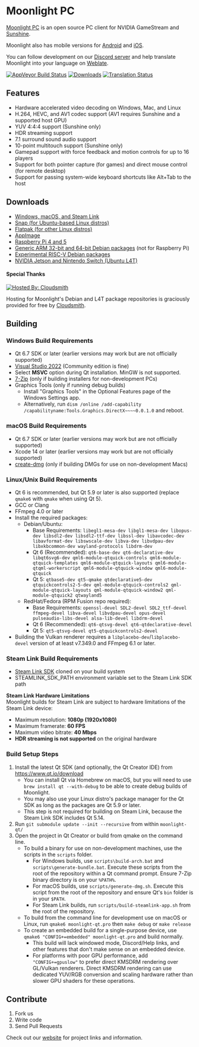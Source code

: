 # Moonlight PC

[Moonlight PC](https://moonlight-stream.org) is an open source PC client for NVIDIA GameStream and [Sunshine](https://github.com/LizardByte/Sunshine).

Moonlight also has mobile versions for [Android](https://github.com/moonlight-stream/moonlight-android) and [iOS](https://github.com/moonlight-stream/moonlight-ios).

You can follow development on our [Discord server](https://moonlight-stream.org/discord) and help translate Moonlight into your language on [Weblate](https://hosted.weblate.org/projects/moonlight/moonlight-qt/).

 [![AppVeyor Build Status](https://ci.appveyor.com/api/projects/status/glj5cxqwy2w3bglv/branch/master?svg=true)](https://ci.appveyor.com/project/cgutman/moonlight-qt/branch/master)
 [![Downloads](https://img.shields.io/github/downloads/moonlight-stream/moonlight-qt/total)](https://github.com/moonlight-stream/moonlight-qt/releases)
 [![Translation Status](https://hosted.weblate.org/widgets/moonlight/-/moonlight-qt/svg-badge.svg)](https://hosted.weblate.org/projects/moonlight/moonlight-qt/)

## Features
 - Hardware accelerated video decoding on Windows, Mac, and Linux
 - H.264, HEVC, and AV1 codec support (AV1 requires Sunshine and a supported host GPU)
 - YUV 4:4:4 support (Sunshine only)
 - HDR streaming support
 - 7.1 surround sound audio support
 - 10-point multitouch support (Sunshine only)
 - Gamepad support with force feedback and motion controls for up to 16 players
 - Support for both pointer capture (for games) and direct mouse control (for remote desktop)
 - Support for passing system-wide keyboard shortcuts like Alt+Tab to the host
 
## Downloads
- [Windows, macOS, and Steam Link](https://github.com/moonlight-stream/moonlight-qt/releases)
- [Snap (for Ubuntu-based Linux distros)](https://snapcraft.io/moonlight)
- [Flatpak (for other Linux distros)](https://flathub.org/apps/details/com.moonlight_stream.Moonlight)
- [AppImage](https://github.com/moonlight-stream/moonlight-qt/releases)
- [Raspberry Pi 4 and 5](https://github.com/moonlight-stream/moonlight-docs/wiki/Installing-Moonlight-Qt-on-Raspberry-Pi-4)
- [Generic ARM 32-bit and 64-bit Debian packages](https://github.com/moonlight-stream/moonlight-docs/wiki/Installing-Moonlight-Qt-on-ARM%E2%80%90based-Single-Board-Computers) (not for Raspberry Pi)
- [Experimental RISC-V Debian packages](https://github.com/moonlight-stream/moonlight-docs/wiki/Installing-Moonlight-Qt-on-RISC%E2%80%90V-Single-Board-Computers)
- [NVIDIA Jetson and Nintendo Switch (Ubuntu L4T)](https://github.com/moonlight-stream/moonlight-docs/wiki/Installing-Moonlight-Qt-on-Linux4Tegra-(L4T)-Ubuntu)

#### Special Thanks

[![Hosted By: Cloudsmith](https://img.shields.io/badge/OSS%20hosting%20by-cloudsmith-blue?logo=cloudsmith&style=flat-square)](https://cloudsmith.com)

Hosting for Moonlight's Debian and L4T package repositories is graciously provided for free by [Cloudsmith](https://cloudsmith.com).

## Building

### Windows Build Requirements
* Qt 6.7 SDK or later (earlier versions may work but are not officially supported)
* [Visual Studio 2022](https://visualstudio.microsoft.com/downloads/) (Community edition is fine)
* Select **MSVC** option during Qt installation. MinGW is not supported.
* [7-Zip](https://www.7-zip.org/) (only if building installers for non-development PCs)
* Graphics Tools (only if running debug builds)
  * Install "Graphics Tools" in the Optional Features page of the Windows Settings app.
  * Alternatively, run `dism /online /add-capability /capabilityname:Tools.Graphics.DirectX~~~~0.0.1.0` and reboot.

### macOS Build Requirements
* Qt 6.7 SDK or later (earlier versions may work but are not officially supported)
* Xcode 14 or later (earlier versions may work but are not officially supported)
* [create-dmg](https://github.com/sindresorhus/create-dmg) (only if building DMGs for use on non-development Macs)

### Linux/Unix Build Requirements
* Qt 6 is recommended, but Qt 5.9 or later is also supported (replace `qmake6` with `qmake` when using Qt 5).
* GCC or Clang
* FFmpeg 4.0 or later
* Install the required packages:
  * Debian/Ubuntu:
    * Base Requirements: `libegl1-mesa-dev libgl1-mesa-dev libopus-dev libsdl2-dev libsdl2-ttf-dev libssl-dev libavcodec-dev libavformat-dev libswscale-dev libva-dev libvdpau-dev libxkbcommon-dev wayland-protocols libdrm-dev`
    * Qt 6 (Recommended): `qt6-base-dev qt6-declarative-dev libqt6svg6-dev qml6-module-qtquick-controls qml6-module-qtquick-templates qml6-module-qtquick-layouts qml6-module-qtqml-workerscript qml6-module-qtquick-window qml6-module-qtquick`
    * Qt 5: `qtbase5-dev qt5-qmake qtdeclarative5-dev qtquickcontrols2-5-dev qml-module-qtquick-controls2 qml-module-qtquick-layouts qml-module-qtquick-window2 qml-module-qtquick2 qtwayland5`
  * RedHat/Fedora (RPM Fusion repo required):
    * Base Requirements: `openssl-devel SDL2-devel SDL2_ttf-devel ffmpeg-devel libva-devel libvdpau-devel opus-devel pulseaudio-libs-devel alsa-lib-devel libdrm-devel`
    * Qt 6 (Recommended): `qt6-qtsvg-devel qt6-qtdeclarative-devel`
    * Qt 5: `qt5-qtsvg-devel qt5-qtquickcontrols2-devel`
* Building the Vulkan renderer requires a `libplacebo-dev`/`libplacebo-devel` version of at least v7.349.0 and FFmpeg 6.1 or later.

### Steam Link Build Requirements
* [Steam Link SDK](https://github.com/ValveSoftware/steamlink-sdk) cloned on your build system
* STEAMLINK_SDK_PATH environment variable set to the Steam Link SDK path

**Steam Link Hardware Limitations**  
Moonlight builds for Steam Link are subject to hardware limitations of the Steam Link device:
* Maximum resolution: **1080p (1920x1080)**
* Maximum framerate: **60 FPS**
* Maximum video bitrate: **40 Mbps**
* **HDR streaming is not supported** on the original hardware

### Build Setup Steps
1. Install the latest Qt SDK (and optionally, the Qt Creator IDE) from https://www.qt.io/download
    * You can install Qt via Homebrew on macOS, but you will need to use `brew install qt --with-debug` to be able to create debug builds of Moonlight.
    * You may also use your Linux distro's package manager for the Qt SDK as long as the packages are Qt 5.9 or later.
    * This step is not required for building on Steam Link, because the Steam Link SDK includes Qt 5.14.
2. Run `git submodule update --init --recursive` from within `moonlight-qt/`
3. Open the project in Qt Creator or build from qmake on the command line.
    * To build a binary for use on non-development machines, use the scripts in the `scripts` folder.
        * For Windows builds, use `scripts\build-arch.bat` and `scripts\generate-bundle.bat`. Execute these scripts from the root of the repository within a Qt command prompt. Ensure  7-Zip binary directory is on your `%PATH%`.
        * For macOS builds, use `scripts/generate-dmg.sh`. Execute this script from the root of the repository and ensure Qt's `bin` folder is in your `$PATH`.
        * For Steam Link builds, run `scripts/build-steamlink-app.sh` from the root of the repository.
    * To build from the command line for development use on macOS or Linux, run `qmake6 moonlight-qt.pro` then `make debug` or `make release`
    * To create an embedded build for a single-purpose device, use `qmake6 "CONFIG+=embedded" moonlight-qt.pro` and build normally.
        * This build will lack windowed mode, Discord/Help links, and other features that don't make sense on an embedded device.
        * For platforms with poor GPU performance, add `"CONFIG+=gpuslow"` to prefer direct KMSDRM rendering over GL/Vulkan renderers. Direct KMSDRM rendering can use dedicated YUV/RGB conversion and scaling hardware rather than slower GPU shaders for these operations.

## Contribute
1. Fork us
2. Write code
3. Send Pull Requests

Check out our [website](https://moonlight-stream.org) for project links and information.
